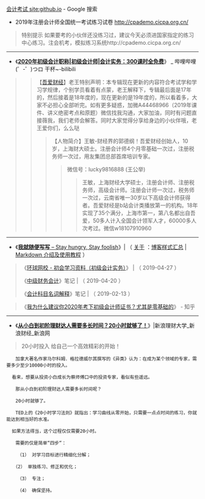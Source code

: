 [会计考试 site:github.io](https://www.google.com/search?hl=zh_CN&ei=Rah9Xf2GDJDN-Qayn7Ag&q=%E4%BC%9A%E8%AE%A1%E8%80%83%E8%AF%95+site%3Agithub.io) - Google 搜索

- 2019年注册会计师全国统一考试练习试卷 http://cpademo.cicpa.org.cn/ 
> 特别提示  如果要考的小伙伴还没练习过，建议今天必须进国家指定的练习中心练习。注会机考，模拟练习系统http://cpademo.cicpa.org.cn/

------------------------------------------------
- 《[**2020年初级会计职称|初级会计师|会计实务：300课时全免费**](https://www.bilibili.com/video/av16104601/)》 _ 哔哩哔哩 (゜-゜)つロ 干杯~-bilibili
>> 【[吾爱财经](https://space.bilibili.com/96081167)】老王特别声明：本专辑现在更新的内容符合考试学和学习学规律，个别学员看着有点蒙，老王解释下，专辑最后面是17年的，然后接着是18年度的，现在更新的是19年度的，所以看着多，大家不必担心全部听完。如有更多疑惑，加微A44468966（2019年课件、讲义绝密考点和原题）微信找我沟通，大家加油，同时有问题直接薇我，我们老师会解答。同时大家觉得分享给身边的小伙伴哦，老王爱你们，么么哒
>>> 【人物简介】王敏-财经界的郭德纲！吾爱财经创始人，10 岁，上海财大硕士。注册会计师4个月零基础一次过，注册税务师一次过，用友集团总部首席培训专家。
>>>> 微信号：lucky9816888 (王公举)
>>>>> 王敏，上海财经大学硕士，注册会计师、注册税务师，高级会计师。注册会计师一次过，税务师一次过，云南省唯一30岁以下高级会计师获得者。吾爱财经是b站会计类播放第一的机构。18年实现了35个满分，上海市第一，第八名都出自吾爱，50多人计入全国会计领军人才，60000多人次考过。微信w18107910960 
------------------------------------------------

- 《[**我就随便写写** – Stay hungry, Stay foolish](https://hejiayuan1998.github.io/)》| （  [关于](https://hejiayuan1998.github.io/about/) ：[博客样式汇总](https://hejiayuan1998.github.io/2018/01/11/style-summary/) | [Markdown 介绍及使用教程](https://hejiayuan1998.github.io/2018/05/03/the-introduction-of-markdown/) ）
 > 《[环球网校 - 初会学习资料（初级会计实务）](https://hejiayuan1998.github.io/2019/04/27/iukkxtxiziln/)》 |  （  2019-04-27 ）
 > 
 > 《[中级财务会计](https://hejiayuan1998.github.io/2018/05/28/study-notes-of-intermediate-financial-accounting/ )》笔记 |  （  2019-04-20  ）
 > 
 > 《[会计科目名词解释](https://hejiayuan1998.github.io/2017/10/17/explanation-of-accounting-terms/)》笔记 |  （  2019-02-13  ）
 > 
 
> 《[我为什么建议你2020年考下初级会计师证书？尤其是零基础的](https://zhuanlan.zhihu.com/p/69159147)》 - 知乎  

------------------------------------------------

- 《[**从小白到初阶理财达人需要多长时间？20小时就够了！**](https://finance.sina.com.cn/edu/2019-10-16/doc-iicezzrr2642008.shtml)》|新浪理财大学_新浪财经_新浪网  

> 20小时投入  给自己一个高效精彩的开始！
```
　　加拿大著名作家马尔科姆．格拉德威尔其撰写的《异类》认为：在成为某个领域的专家，需要多少至少10000小时的投入。
  
  看来，想要从投资小白成长为蔡师傅口中的投资专家，看似有些遥远。

　　那从小白到初阶理财达人需要多长时间呢？

　　20小时就够了。

　　TED上的《20小时学习法则》就指出：学习曲线从零开始，只需要一点点时间的练习，你就能达到相当好的水准。
  
  如果方法得当，这个过程仅仅需要20小时。

　　需要的仅是简单“四步“：
  
    （1） 对学习目标进行精细化分解； 

　　（2） 单独练习、修正和优化； 
  
    （3） 专注； 
    
    （4） 确保坚持。
```
